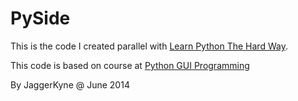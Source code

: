 PySide
======

This is the code I created parallel with [Learn Python The Hard Way](https://github.com/jaggerkyne/learn_python_the_hard_way).

This code is based on course at [Python GUI Programming](www.udemy.com/python-gui-programming/)

By JaggerKyne @ June 2014